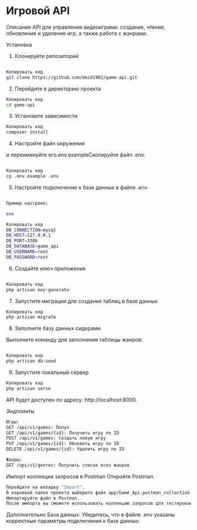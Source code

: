 
# Игровой API
Описание
API для управления видеоиграми: создание, чтение, обновление и удаление игр, а также работа с жанрами.

Установка
1) Клонируйте репозиторий

```bash

Копировать код
git clone https://github.com/Umid1982/game-api.git
```
2) Перейдите в директорию проекта
```bash
Копировать код
cd game-api
```
3) Установите зависимости

```bash
Копировать код
composer install
```
4) Настройте файл окружения

и переименуйте его.env.exampleСкопируйте файл .env.

```bash

Копировать код
cp .env.example .env
```
5) Настройте подключение к базе данных в файле .env
```bash

Пример настроек:

env

Копировать код
DB_CONNECTION=mysql
DB_HOST=127.0.0.1
DB_PORT=3306
DB_DATABASE=game_api
DB_USERNAME=root
DB_PASSWORD=root
```
6) Создайте ключ приложения

```bash

Копировать код
php artisan key:generate
```
7) Запустите миграции для создания таблиц в базе данных

```bash
Копировать код
php artisan migrate
```
8) Заполните базу данных сидерами

Выполните команду для заполнения таблицы жанров:
```bash

Копировать код
php artisan db:seed
```
9) Запустите локальный сервер

```bash
Копировать код
php artisan serve
```
API будет доступен по адресу: http://localhost:8000.

Эндпоинты
```bash
Игры:
GET /api/v1/games: Получ
GET /api/v1/games/{id}: Получить игру по ID
POST /api/v1/games: Создать новую игру
PUT /api/v1/games/{id}: Обновить игру по ID
DELETE /api/v1/games/{id}: Удалить игру по ID
```
```bash
Жанры:
GET /api/v1/genres: Получить список всех жанров
```
Импорт коллекции запросов в Postman
Откройте Postman.
```bash
Перейдите на вкладку "Import".
В корневой папке проекта выберите файл app/Game_Api.postman_collection.json.
Импортируйте файл в Postman.
После импорта вы сможете использовать коллекцию запросов для тестирования API.
```
Дополнительно
База данных: Убедитесь, что в файле .env указаны корректные параметры подключения к базе данных.
